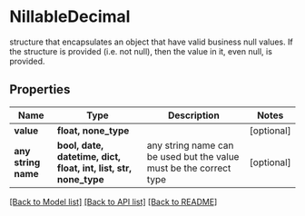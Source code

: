 # NillableDecimal

structure that encapsulates an object that have valid business null values. If the structure is provided (i.e. not null), then the value in it, even null, is provided.

## Properties
Name | Type | Description | Notes
------------ | ------------- | ------------- | -------------
**value** | **float, none_type** |  | [optional] 
**any string name** | **bool, date, datetime, dict, float, int, list, str, none_type** | any string name can be used but the value must be the correct type | [optional]

[[Back to Model list]](../README.md#documentation-for-models) [[Back to API list]](../README.md#documentation-for-api-endpoints) [[Back to README]](../README.md)


